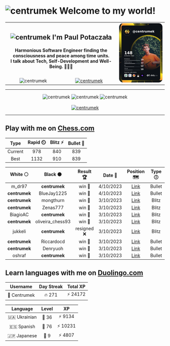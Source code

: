 <h1>
  <img
    src="https://emojis.slackmojis.com/emojis/images/1531849430/4246/blob-sunglasses.gif"
    width="30"
    alt="centrumek"
  />
  Welcome to my world!
</h1>

<table>
  <tbody>
    <tr>
      <td align="center" width="70%" colspan="2">
        <h2>
          <img
            src="https://raw.githubusercontent.com/MartinHeinz/MartinHeinz/master/wave.gif"
            width="30px"
            alt="centrumek"
          />
          I'm Paul Potaczała
        </h2>
        <h4>
          Harmonious Software Engineer finding the consciousness and peace among time units.
          <br/>
          I talk about Tech, Self-Development and Well-Being. 🌿🧘🚀
        </h4>
      </td>
      <td width="30%" rowspan="2">
        <a href="https://app.daily.dev/centrumek">
          <img
            src="./devcard.png"
            alt="centrumek"
          />
        </a>
      </td>
    </tr>
    <tr align="center">
      <td>
        <img
          src="https://komarev.com/ghpvc/?username=centrumek&label=visitors&color=0e75b6&style=flat"
          alt="centrumek"
        >
      </td>
      <td>
        <a href="https://stackoverflow.com/users/14496012/centrumek">
          <img
            src="https://stackoverflow.com/users/flair/14496012.png?theme=dark"
            alt="centrumek"
          >
        </a>
      </td>
    </tr>
  </tbody>
</table>

---
<div align="center">
  <img 
    src="https://github-readme-stats.vercel.app/api?username=centrumek&show_icons=true&count_private=true&theme=dark&hide_border=true&hide=issues,contribs&bg_color=00000000"
    alt="centrumek"
  />
  <img
    src="https://github-readme-stats.vercel.app/api/top-langs/?username=centrumek&layout=compact&hide_border=true&theme=dark&bg_color=00000000&langs_count=6&exclude_repo=air-statistic-app"
    alt="centrumek"
  />
  <img 
    src="https://github-readme-streak-stats.herokuapp.com?user=centrumek&theme=dark&hide_border=true&background=FFFFFF00"
    alt="centrumek"
  />
  <br/>
  <br/>
  <a href="https://www.buymeacoffee.com/centrumek">
    <img
      src="https://cdn.buymeacoffee.com/buttons/v2/default-orange.png"
      height="50"
      width="210"
      alt="centrumek"
    />
  </a>
</div>

---

## Play with me on [Chess.com](https://www.chess.com/member/centrumek)

<div align="center">
<!--START_SECTION:chessStats-->
<!-- Automatically generated with https://github.com/Balastrong/chess-stats-action -->

| Type | Rapid ⏲️ | Blitz ⚡ | Bullet 🔫 |
|:---:|:---:|:---:|:---:|
| Current | 978 | 840 | 839 |
| Best | 1132 | 910 | 839 |

| White ⚪ | Black ⚫ | Result 🏆 | Date 📅 | Position 🗺️ | Type 🕕 |
|:---:|:---:|:---:|:---:|:---:|:---:|
| m_dr97 | **centrumek** | win 🥇 | 4/10/2023 | <a href="http://www.ee.unb.ca/cgi-bin/tervo/fen.pl?select=8/1p5p/p3pRpP/4P3/2k1PK1P/P7/8/8 w - -">Link</a> | Bullet |
| **centrumek** | BlueJay1225 | win 🥇 | 4/10/2023 | <a href="http://www.ee.unb.ca/cgi-bin/tervo/fen.pl?select=4Q2k/ppN4p/3p1p2/8/3P4/2P1Rn1K/PP3Pr1/5R2 b - -">Link</a> | Bullet |
| **centrumek** | mongthurn | win 🥇 | 3/10/2023 | <a href="http://www.ee.unb.ca/cgi-bin/tervo/fen.pl?select=3R1Qk1/p1p5/2p1p2K/4P3/8/r2n4/8/8 b - -">Link</a> | Blitz |
| **centrumek** | Zenas777 | win 🥇 | 3/10/2023 | <a href="http://www.ee.unb.ca/cgi-bin/tervo/fen.pl?select=8/8/8/4k1K1/8/6P1/7P/8 b - -">Link</a> | Blitz |
| BiagioAC | **centrumek** | win 🥇 | 3/10/2023 | <a href="http://www.ee.unb.ca/cgi-bin/tervo/fen.pl?select=r3kbnr/p1p1pp1p/6p1/1p6/4P3/3q1P2/PP3P1P/RNB2RK1 w kq -">Link</a> | Blitz |
| **centrumek** | oliveira_chess93 | win 🥇 | 3/10/2023 | <a href="http://www.ee.unb.ca/cgi-bin/tervo/fen.pl?select=r3k2r/ppp1bppp/n3p3/4P3/1P4q1/P1N3P1/1BP1Q2P/R3K2R w KQkq -">Link</a> | Blitz |
| jukkeli | **centrumek** | resigned ❌ | 3/10/2023 | <a href="http://www.ee.unb.ca/cgi-bin/tervo/fen.pl?select=8/pp4pp/8/8/3pQ1k1/P7/1Pr2P1P/4RRK1 b - -">Link</a> | Blitz |
| **centrumek** | Riccardocd | win 🥇 | 3/10/2023 | <a href="http://www.ee.unb.ca/cgi-bin/tervo/fen.pl?select=1k1r3r/pp3ppp/8/3N4/3QP3/4KP1q/PP6/2R5 b - -">Link</a> | Bullet |
| **centrumek** | Denryuoh | win 🥇 | 3/10/2023 | <a href="http://www.ee.unb.ca/cgi-bin/tervo/fen.pl?select=r7/pp3R1p/8/8/6P1/1Q6/P1k4P/3RK3 b - -">Link</a> | Bullet |
| oshraf | **centrumek** | win 🥇 | 3/10/2023 | <a href="http://www.ee.unb.ca/cgi-bin/tervo/fen.pl?select=4rr2/pp4pp/3p4/7k/2PP4/2Pn1R1P/P5PK/8 w - -">Link</a> | Bullet |

<!--END_SECTION:chessStats-->
</div>

## Learn languages with me on [Duolingo.com](https://www.duolingo.com/profile/Centrumek)

<div align="center">
<!--START_SECTION:duolingoStats-->
<!-- Automatically generated with https://github.com/centrumek/duolingo-readme-stats-->

| Username | Day Streak | Total XP |
|:---:|:---:|:---:|
| 👤 Centrumek | 🔥 271 | ⚡ 24172 |

| Language | Level | XP |
|:---:|:---:|:---:|
| 🇺🇦 Ukrainian | 👑 36 | ⚡ 9134 |
| 🇪🇸 Spanish | 👑 76 | ⚡ 10231 |
| 🇯🇵 Japanese | 👑 9 | ⚡ 4807 |

<!--END_SECTION:duolingoStats-->
</div>
<!--
**centrumek/centrumek** is a ✨ _special_ ✨ repository because its `README.md` (this file) appears on your GitHub profile.

Here are some ideas to get you started:

- 🔭 I’m currently working on ...
- 🌱 I’m currently learning ...
- 👯 I’m looking to collaborate on ...
- 🤔 I’m looking for help with ...
- 💬 Ask me about ...
- 📫 How to reach me: ...
- 😄 Pronouns: ...
- ⚡ Fun fact: ...
-->
